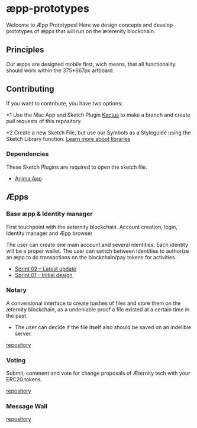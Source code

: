 # æpp-prototypes
Welcome to Æpp Prototypes! Here we design concepts and develop prototypes of æpps that will run on the æterenity blockchain.


## Principles
Our æpps are designed mobile first, wich means, that all functionality should work within the 375*667px artboard.


## Contributing
If you want to contribute, you have two options:

*1 Use the Mac App and Sketch Plugin [Kactus](https://github.com/kactus-io/kactus) to make a branch and create pull requests of this repository.

*2 Create a new Sketch File, but use our Symbols as a Styleguide using the Sketch Library function. [Learn more about libraries](https://www.sketchapp.com/docs/libraries/adding-libraries)

### Dependencies
These Sketch Plugins are required to open the sketch file.
* [Anima App](https://animaapp.github.io/)


## Æpps

### Base æpp & Identity manager
First touchpoint with the aeternity blockchain. Account creation, login, Identity manager and Æpp browser

The user can create one main account and several identities. Each identity will be a proper wallet.
The user can switch between identities to authorize an æpp to do transactions on the blockchain/pay tokens for activities.

* [Sprint 02 – Latest update](base-aepp/sprint_02.md)
* [Sprint 01 – Initial design](base-aepp/main.md)


### Notary
A conversional interface to create hashes of files and store them on the æternity blockchain, as a undeniable proof a file existed at a certain time in the past.

* The user can decide if the file itself also should be saved on an indelible server.

[repository](https://github.com/aeternity/aepp-aexistence)


### Voting
Submit, comment and vote for change proposals of Æternity tech with your ERC20 tokens.

[repository](https://github.com/aeternity/aepp-voting)


### Message Wall

[repository](https://github.com/aeternity/aepp-wall)